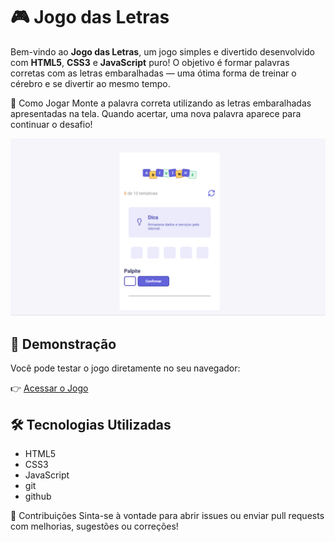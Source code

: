 # 🎮 Jogo das Letras

Bem-vindo ao **Jogo das Letras**, um jogo simples e divertido desenvolvido com **HTML5**, **CSS3** e **JavaScript** puro! O objetivo é formar palavras corretas com as letras embaralhadas — uma ótima forma de treinar o cérebro e se divertir ao mesmo tempo.

🎯 Como Jogar
Monte a palavra correta utilizando as letras embaralhadas apresentadas na tela. Quando acertar, uma nova palavra aparece para continuar o desafio!

![Jogo das letras](./assets/img/Jogo_das_letras.png)

## 🚀 Demonstração

Você pode testar o jogo diretamente no seu navegador:

👉 [Acessar o Jogo](https://jogo-das-letras-rho.vercel.app/)

## 🛠️ Tecnologias Utilizadas

- HTML5
- CSS3
- JavaScript
- git
- github

🤝 Contribuições
Sinta-se à vontade para abrir issues ou enviar pull requests com melhorias, sugestões ou correções!


